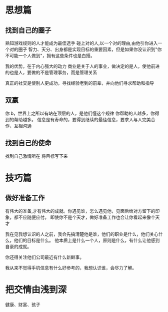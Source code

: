 # 思想篇
## 找到自己的圈子
熟知游戏规则的人才能成为最佳选手
碰上对的人,以一个对的理由,由他引你进入一个对的圈子
智力、天分、出身都是实现目标的重要因素，但是如果你没认识到"你不可能一个人做到"，拥有这些条件也是白搭。

我的优势，在于内心强大的动力
商业是关于人的事业，做决定的是人，使他前进的也是人，要做的不是管理事务，而是管理关系

真正的社交是使别人更成功，寻找经验老到的前辈，并向他们寻求帮助和指导

## 双赢
你 b，世界上之所以有站在顶层的人，是他们懂这个规律
你帮助的人越多，你得到的帮助越多。
信息是有寿命的，要得到继续的最佳信息，要求人与人完美合作，互相沟通

## 找到自己的使命
找到自己激情所在
将目标写下来

# 技巧篇
## 做好准备工作
有伟大的准备,才有伟大的成就。你遇见谁，怎么遇见他，见面后给对方留下的印象，都不应随便应付。
即使你不是个天才，做好准备工作也会让你看起来像个天才

我在见我想认识的人之前，我会先搞清楚他是谁，他们的职业是什么，他们关心什么，他们的目标是什么。
他本质上是什么一个人，原则是什么，有什么让他感到自豪的成就。

你还得关注他们公司最近有什么新鲜事。

我从来不觉得手机信息有什么好参考的，我想认识谁，会尽力了解。


# 把交情由浅到深
健康、财富、孩子